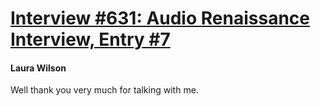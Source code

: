 # [Interview #631: Audio Renaissance Interview, Entry #7](https://www.theoryland.com/intvmain.php?i=631#7)

#### Laura Wilson

Well thank you very much for talking with me.

